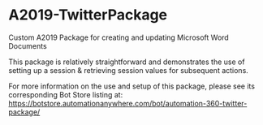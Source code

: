 # A2019-TwitterPackage
Custom A2019 Package for creating and updating Microsoft Word Documents

This package is relatively straightforward and demonstrates the use of setting up a session & retrieving session values for subsequent actions.

For more information on the use and setup of this package, please see its corresponding Bot Store listing at: https://botstore.automationanywhere.com/bot/automation-360-twitter-package/

